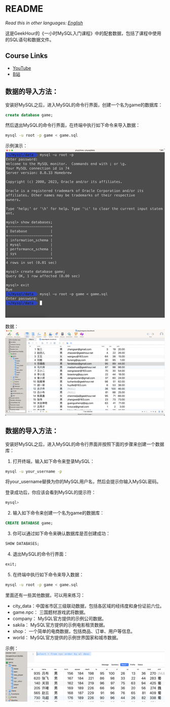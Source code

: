 # README

_Read this in other languages:_
[_English_](README.en-US.md)

这是GeekHour的《一小时MySQL入门课程》中的配套数据，包括了课程中使用的SQL语句和数据文件。

## Course Links

* [YouTube]()
* [B站]()


## 数据的导入方法：

安装好MySQL之后，进入MySQL的命令行界面，创建一个名为game的数据库：
```sql
create database game;
```

然后退出MySQL的命令行界面，在终端中执行如下命令来导入数据：
```bash
mysql -u root -p game < game.sql
```

示例演示：
![Alt text](./img/mysql-import.png)

数据：
![Alt text](./img/database-snip.png)


## 数据的导入方法：

安装好MySQL之后，进入MySQL的命令行界面并按照下面的步骤来创建一个数据库：

1. 打开终端，输入如下命令来登录MySQL：
```bash
mysql -u your_username -p
```
将your_username替换为你的MySQL用户名，然后会提示你输入MySQL密码。

登录成功后，你应该会看到MySQL的提示符：
```css
mysql>
```

2. 输入如下命令来创建一个名为game的数据库：
```sql
CREATE DATABASE game;
```
3. 你可以通过如下命令来确认数据库是否创建成功：
```sql
SHOW DATABASES;
```
4. 退出MySQL的命令行界面：
```sql
exit;
```
5. 在终端中执行如下命令来导入数据：
```bash
mysql -u root -p game < game.sql
```

里面还有一些其他数据，可以用来练习：

* city_data：中国省市区三级联动数据，包括各区域的经纬度和身份证前六位。
* game.npc： 三国题材游戏武将数据。
* company：  MySQL官方提供的示例公司数据。
* sakila：   MySQL官方提供的示例电影租赁数据。
* shop：     一个简单的电商数据，包括商品、订单、用户等信息。
* world：    MySQL官方提供的示例世界国家和城市数据。

示例：
![Alt text](./img/sango.png)
